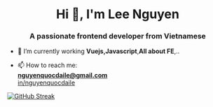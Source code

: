 <h1 align="center">Hi 👋, I'm Lee Nguyen</h1>
<h3 align="center">A passionate frontend developer from Vietnamese</h3>

- 🌱 I’m currently working **Vuejs,Javascript**,**All about FE**,..

- 📫 How to reach me:
  <br>
  **nguyenquocdaile@gmail.com**
  <br>
  <a href="https://www.linkedin.com/in/nguyenquocdaile/"> in/nguyenquocdaile </a>

  
[![GitHub Streak](https://github-readme-streak-stats.herokuapp.com?user=nguyenquocdaile&theme=vue-dark&border_radius=5)](https://git.io/streak-stats)
